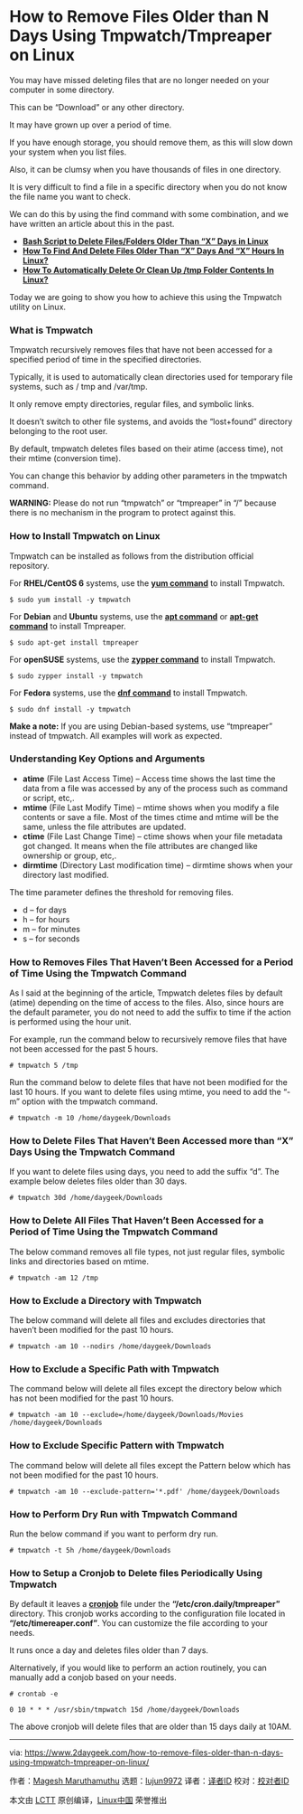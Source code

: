 [#]: collector: (lujun9972)
[#]: translator: (geekpi)
[#]: reviewer: ( )
[#]: publisher: ( )
[#]: url: ( )
[#]: subject: (How to Remove Files Older than N Days Using Tmpwatch/Tmpreaper on Linux)
[#]: via: (https://www.2daygeek.com/how-to-remove-files-older-than-n-days-using-tmpwatch-tmpreaper-on-linux/)
[#]: author: (Magesh Maruthamuthu https://www.2daygeek.com/author/magesh/)

How to Remove Files Older than N Days Using Tmpwatch/Tmpreaper on Linux
======

You may have missed deleting files that are no longer needed on your computer in some directory.

This can be “Download” or any other directory.

It may have grown up over a period of time.

If you have enough storage, you should remove them, as this will slow down your system when you list files.

Also, it can be clumsy when you have thousands of files in one directory.

It is very difficult to find a file in a specific directory when you do not know the file name you want to check.

We can do this by using the find command with some combination, and we have written an article about this in the past.

  * [**Bash Script to Delete Files/Folders Older Than “X” Days in Linux**][1]
  * [**How To Find And Delete Files Older Than “X” Days And “X” Hours In Linux?**][1]
  * [**How To Automatically Delete Or Clean Up /tmp Folder Contents In Linux?**][1]



Today we are going to show you how to achieve this using the Tmpwatch utility on Linux.

### What is Tmpwatch

Tmpwatch recursively removes files that have not been accessed for a specified period of time in the specified directories.

Typically, it is used to automatically clean directories used for temporary file systems, such as / tmp and /var/tmp.

It only remove empty directories, regular files, and symbolic links.

It doesn’t switch to other file systems, and avoids the “lost+found” directory belonging to the root user.

By default, tmpwatch deletes files based on their atime (access time), not their mtime (conversion time).

You can change this behavior by adding other parameters in the tmpwatch command.

**WARNING:** Please do not run “tmpwatch” or “tmpreaper” in “/” because there is no mechanism in the program to protect against this.

### How to Install Tmpwatch on Linux

Tmpwatch can be installed as follows from the distribution official repository.

For **RHEL/CentOS 6** systems, use the **[yum command][2]** to install Tmpwatch.

```
$ sudo yum install -y tmpwatch
```

For **Debian** and **Ubuntu** systems, use the **[apt command][3]** or **[apt-get command][4]** to install Tmpreaper.

```
$ sudo apt-get install tmpreaper
```

For **openSUSE** systems, use the **[zypper command][5]** to install Tmpwatch.

```
$ sudo zypper install -y tmpwatch
```

For **Fedora** systems, use the **[dnf command][6]** to install Tmpwatch.

```
$ sudo dnf install -y tmpwatch
```

**Make a note:** If you are using Debian-based systems, use “tmpreaper” instead of tmpwatch. All examples will work as expected.

### Understanding Key Options and Arguments

  * **atime** (File Last Access Time) – Access time shows the last time the data from a file was accessed by any of the process such as command or script, etc,.
  * **mtime** (File Last Modify Time) – mtime shows when you modify a file contents or save a file. Most of the times ctime and mtime will be the same, unless the file attributes are updated.
  * **ctime** (File Last Change Time) – ctime shows when your file metadata got changed. It means when the file attributes are changed like ownership or group, etc,.
  * **dirmtime** (Directory Last modification time) – dirmtime shows when your directory last modified.



The time parameter defines the threshold for removing files.

  * d – for days
  * h – for hours
  * m – for minutes
  * s – for seconds



### How to Removes Files That Haven’t Been Accessed for a Period of Time Using the Tmpwatch Command

As I said at the beginning of the article, Tmpwatch deletes files by default (atime) depending on the time of access to the files. Also, since hours are the default parameter, you do not need to add the suffix to time if the action is performed using the hour unit.

For example, run the command below to recursively remove files that have not been accessed for the past 5 hours.

```
# tmpwatch 5 /tmp
```

Run the command below to delete files that have not been modified for the last 10 hours. If you want to delete files using mtime, you need to add the “-m” option with the tmpwatch command.

```
# tmpwatch -m 10 /home/daygeek/Downloads
```

### How to Delete Files That Haven’t Been Accessed more than “X” Days Using the Tmpwatch Command

If you want to delete files using days, you need to add the suffix “d”. The example below deletes files older than 30 days.

```
# tmpwatch 30d /home/daygeek/Downloads
```

### How to Delete All Files That Haven’t Been Accessed for a Period of Time Using the Tmpwatch Command

The below command removes all file types, not just regular files, symbolic links and directories based on mtime.

```
# tmpwatch -am 12 /tmp
```

### How to Exclude a Directory with Tmpwatch

The below command will delete all files and excludes directories that haven’t been modified for the past 10 hours.

```
# tmpwatch -am 10 --nodirs /home/daygeek/Downloads
```

### How to Exclude a Specific Path with Tmpwatch

The command below will delete all files except the directory below which has not been modified for the past 10 hours.

```
# tmpwatch -am 10 --exclude=/home/daygeek/Downloads/Movies /home/daygeek/Downloads
```

### How to Exclude Specific Pattern with Tmpwatch

The command below will delete all files except the Pattern below which has not been modified for the past 10 hours.

```
# tmpwatch -am 10 --exclude-pattern='*.pdf' /home/daygeek/Downloads
```

### How to Perform Dry Run with Tmpwatch Command

Run the below command if you want to perform dry run.

```
# tmpwatch -t 5h /home/daygeek/Downloads
```

### How to Setup a Cronjob to Delete files Periodically Using Tmpwatch

By default it leaves a **[cronjob][7]** file under the **“/etc/cron.daily/tmpreaper”** directory. This cronjob works according to the configuration file located in **“/etc/timereaper.conf”**. You can customize the file according to your needs.

It runs once a day and deletes files older than 7 days.

Alternatively, if you would like to perform an action routinely, you can manually add a conjob based on your needs.

```
# crontab -e

0 10 * * * /usr/sbin/tmpwatch 15d /home/daygeek/Downloads
```

The above cronjob will delete files that are older than 15 days daily at 10AM.

--------------------------------------------------------------------------------

via: https://www.2daygeek.com/how-to-remove-files-older-than-n-days-using-tmpwatch-tmpreaper-on-linux/

作者：[Magesh Maruthamuthu][a]
选题：[lujun9972][b]
译者：[译者ID](https://github.com/译者ID)
校对：[校对者ID](https://github.com/校对者ID)

本文由 [LCTT](https://github.com/LCTT/TranslateProject) 原创编译，[Linux中国](https://linux.cn/) 荣誉推出

[a]: https://www.2daygeek.com/author/magesh/
[b]: https://github.com/lujun9972
[1]: https://www.2daygeek.com/bash-script-to-delete-files-folders-older-than-x-days-in-linux/
[2]: https://www.2daygeek.com/linux-yum-command-examples-manage-packages-rhel-centos-systems/
[3]: https://www.2daygeek.com/apt-command-examples-manage-packages-debian-ubuntu-systems/
[4]: https://www.2daygeek.com/apt-get-apt-cache-command-examples-manage-packages-debian-ubuntu-systems/
[5]: https://www.2daygeek.com/zypper-command-examples-manage-packages-opensuse-system/
[6]: https://www.2daygeek.com/linux-dnf-command-examples-manage-packages-fedora-centos-rhel-systems/
[7]: https://www.2daygeek.com/linux-crontab-cron-job-to-schedule-jobs-task/
